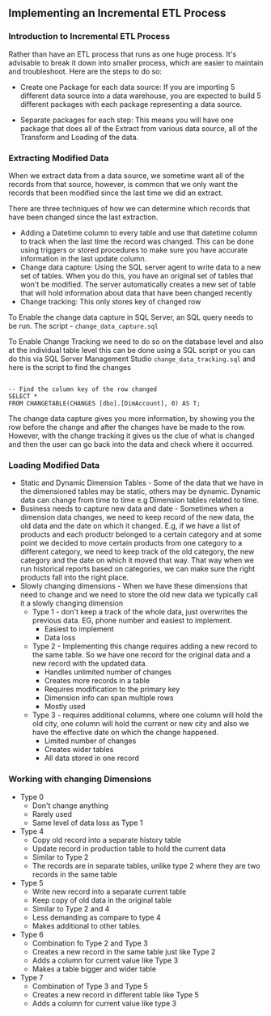 ## Implementing an Incremental ETL Process

### Introduction to Incremental ETL Process
Rather than have an ETL process that runs as one huge process. It's advisable to break it down into smaller process, which are easier to maintain and troubleshoot. Here are the steps to do so:

- Create one Package for each data source: If you are importing 5 different data source into a data warehouse, you are expected to build 5 different packages with each package representing a data source.

- Separate packages for each step: This means you will have one package that does all of the Extract from various data source, all of the Transform and Loading of the data. 

### Extracting Modified Data
When we extract data from a data source, we sometime want all of the records from that source, however, is common that we only want the records that been modified since the last time we did an extract.

There are three techniques of how we can determine which records that have been changed since the last extraction.

- Adding a Datetime column to every table and use that datetime column to track when the last time the record was changed. This can be done using triggers or stored procedures to make sure you have accurate information in the last update column.
- Change data capture: Using the SQL server agent to write data to a new set of tables. When you do this, you have an original set of tables that won't be modified. The server automatically creates a new set of table that will hold information about data that have been changed recently
- Change tracking: This only stores key of changed row

To Enable the change data capture in SQL Server, an SQL query needs to be run. The script - `change_data_capture.sql`

To Enable Change Tracking we need to do so on the database level and also at the individual table level this can be done using a SQL script or you can do this via SQL Server Management Studio `change_data_tracking.sql` and here is the script to find the changes
``` USE [AdventureWorksDW2014]

-- Find the column key of the row changed
SELECT * 
FROM CHANGETABLE(CHANGES [dbo].[DimAccount], 0) AS T; 
```

The change data capture gives you more information, by showing you the row before the change and after the changes have be made to the row. However, with the change tracking it gives us the clue of what is changed and then the user can go back into the data and check where it occurred.

### Loading Modified Data
- Static and Dynamic Dimension Tables - Some of the data that we have in the dimensioned tables may be static, others may be dynamic. Dynamic data can change from time to time e.g Dimension tables related to time.
- Business needs to capture new data and date - Sometimes when a dimension data changes, we need to keep record of the new data, the old data and the date on which it changed. E.g, if we have a list of products and each productr belonged to a certain category and at some point we decided to move certain products from one category to a different category, we need to keep track of the old category, the new category and the date on which it moved that way. That way when we run historical reports based on categories, we can make sure the right products fall into the right place. 
- Slowly changing dimensions - When we have these dimensions that need to change and we need to store the old new data we typically call it a slowly changing dimension
    - Type 1 - don't keep a track of the whole data, just overwrites the previous data. EG, phone number and easiest to implement.
        - Easiest to implement
        - Data loss
    - Type 2 - Implementing this change requires adding a new record to the same table. So we have one record for the original data and a new record with the updated data. 
        - Handles unlimited number of changes
        - Creates more records in a table
        - Requires modification to the primary key
        - Dimension info can span multiple rows
        - Mostly used
    - Type 3 - requires additional columns, where one column will hold the old city, one column will hold the current or new city and also we have the effective date on which the change happened.
        - Limited number of changes
        - Creates wider tables
        - All data stored in one record

### Working with changing Dimensions
- Type 0
    - Don't change anything
    - Rarely used
    - Same level of data loss as Type 1
- Type 4
    - Copy old record into a separate history table
    - Update record in production table to hold the current data
    - Similar to Type 2
    - The records are in separate tables, unlike type 2 where they are two records in the same table
- Type 5
    - Write new record into a separate current table
    - Keep copy of old data in the original table
    - Similar to Type 2 and 4
    - Less demanding as compare to type 4
    - Makes additional to other tables.
- Type 6
    - Combination fo Type 2 and Type 3
    - Creates a new record in the same table just like Type 2
    - Adds a column for current value like Type 3
    - Makes a table bigger and wider table
- Type 7
    - Combination of Type 3 and Type 5
    - Creates a new record in different table like Type 5
    - Adds a column for current value like type 3




